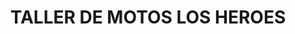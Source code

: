 ---
title: "TALLER DE MOTOS LOS HEROES"
url: /simacota/taller-de-motos-los-heroes/
shop: motocicleta
---